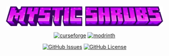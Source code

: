 
<p align="center"><img width=85% src="https://raw.githubusercontent.com/Starexify/MysticShrubs/main/src/main/resources/mystic_shrubs_logo.png?token=GHSAT0AAAAAACTBPAKNL3JURXLNIEX2UESSZVJ5Q2A"></p>

<p align="center">
  <a href="https://minecraft.curseforge.com/projects/mystic-shrubs"><img alt="curseforge" height="56" src="https://cdn.jsdelivr.net/npm/@intergrav/devins-badges@3/assets/cozy/available/curseforge_vector.svg"></a>
  <a href="https://modrinth.com/mod/mystic-shrubs"><img alt="modrinth" height="56" src="https://cdn.jsdelivr.net/npm/@intergrav/devins-badges@3/assets/cozy/available/modrinth_vector.svg"></a>
</p>

<p align="center">
  <a href="https://github.com/Starexify/MysticShrubs/issues"><img alt="GitHub Issues" src="https://img.shields.io/github/issues/Starexify/MysticShrubs?style=for-the-badge&color=F11AEF"></a>
  <a href="https://github.com/Starexify/MysticShrubs/blob/main/LICENSE"><img alt="GitHub License" src="https://img.shields.io/github/license/Starexify/MysticShrubs?style=for-the-badge&color=F11AEF"></a>
</p>